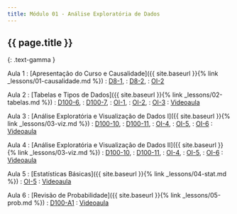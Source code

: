```yaml
---
title: Módulo 01 - Análise Exploratória de Dados
---
```


## {{ page.title }}
{: .text-gamma }

Aula 1
: [Apresentação do Curso e Causalidade]({{ site.baseurl }}{% link _lessons/01-causalidade.md %})
  : [D8-1](https://www.inferentialthinking.com/chapters/01/what-is-data-science.html),
  : [D8-2](https://www.inferentialthinking.com/chapters/02/causality-and-experiments.html),
  : [OI-2](https://openintro-ims.netlify.app/data-design.html)

Aula 2
: [Tabelas e Tipos de Dados]({{ site.baseurl }}{% link _lessons/02-tabelas.md %})
  : [D100-6](https://www.textbook.ds100.org/ch/06/pandas_intro.html),
  : [D100-7](https://www.textbook.ds100.org/ch/07/repr_intro.html),
  : [OI-1](https://openintro-ims.netlify.app/data-hello.html),
  : [OI-2](https://openintro-ims.netlify.app/data-design.html),
  : [OI-3](https://openintro-ims.netlify.app/data-applications.html)
: [Videoaula](https://www.youtube.com/playlist?list=PL4B0y0yqpKCK952UN4pch9XKHZ3WqpVeb)

Aula 3
: [Análise Exploratória e Visualização de Dados I]({{ site.baseurl }}{% link _lessons/03-viz.md %})
  : [D100-10](https://www.textbook.ds100.org/ch/10/eda_intro.html),
  : [D100-11](https://www.textbook.ds100.org/ch/11/viz_intro.html),
  : [OI-4](https://openintro-ims.netlify.app/explore-categorical.html),
  : [OI-5](https://openintro-ims.netlify.app/explore-numerical.html),
  : [OI-6](https://openintro-ims.netlify.app/explore-applications.html)
: [Videoaula](https://www.youtube.com/playlist?list=PL4B0y0yqpKCIZU1IrnrdeAMim8mj3pVe4)

Aula 4
: [Análise Exploratória e Visualização de Dados II]({{ site.baseurl }}{% link _lessons/03-viz.md %})
  : [D100-10](https://www.textbook.ds100.org/ch/10/eda_intro.html),
  : [D100-11](https://www.textbook.ds100.org/ch/11/viz_intro.html),
  : [OI-4](https://openintro-ims.netlify.app/explore-categorical.html),
  : [OI-5](https://openintro-ims.netlify.app/explore-numerical.html),
  : [OI-6](https://openintro-ims.netlify.app/explore-applications.html)
: [Videoaula](https://www.youtube.com/playlist?list=PL4B0y0yqpKCLj07qACbfwrXJf2_-F0oAq)

Aula 5
: [Estatísticas Básicas]({{ site.baseurl }}{% link _lessons/04-stat.md %})
  : [OI-5](https://openintro-ims.netlify.app/explore-numerical.html)
: [Videoaula](https://www.youtube.com/playlist?list=PL4B0y0yqpKCIlIfvBX2DchddE5sqieelH)

Aula 6
: [Revisão de Probabilidade]({{ site.baseurl }}{% link _lessons/05-prob.md %})
  : [D100-A1](https://www.textbook.ds100.org/ch/a01/prob_review.html)
: [Videoaula](https://www.youtube.com/playlist?list=PL4B0y0yqpKCLRQi3cQ9FWDriusBFYBaU7)
